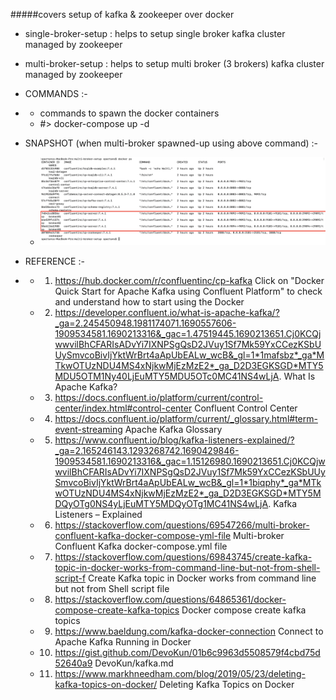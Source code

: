 
#####covers setup of kafka & zookeeper over docker

  * single-broker-setup : helps to setup single broker kafka cluster managed by zookeeper
  * multi-broker-setup  : helps to setup multi broker (3 brokers) kafka cluster managed by zookeeper

  * COMMANDS :-
  * *  commands to spawn the docker containers
    *  #> docker-compose up -d

  * SNAPSHOT (when multi-broker spawned-up using above command) :-
    *  ![Alt text](../../assets/img/multi-broker-docker-spawned-containers.png)
   
  * REFERENCE :-
  * * 1.  https://hub.docker.com/r/confluentinc/cp-kafka
          Click on "Docker Quick Start for Apache Kafka using Confluent Platform" to check and understand how to start using the Docker
         
    * 2.  https://developer.confluent.io/what-is-apache-kafka/?_ga=2.245450948.1981174071.1690557606-1909534581.1690213316&_gac=1.47519445.1690213651.Cj0KCQjwwvilBhCFARIsADvYi7IXNPSgQsD2JVuy1Sf7Mk59YxCCezKSbUUySmvcoBivIjYktWrBrt4aApUbEALw_wcB&_gl=1*1mafsbz*_ga*MTkwOTUzNDU4MS4xNjkwMjEzMzE2*_ga_D2D3EGKSGD*MTY5MDU5OTM1Ny40LjEuMTY5MDU5OTc0MC41NS4wLjA.
          What Is Apache Kafka?
          
    * 3.  https://docs.confluent.io/platform/current/control-center/index.html#control-center
          Confluent Control Center
   
    * 4.  https://docs.confluent.io/platform/current/_glossary.html#term-event-streaming
          Apache Kafka Glossary

    * 5.  https://www.confluent.io/blog/kafka-listeners-explained/?_ga=2.165246143.1293268742.1690429846-1909534581.1690213316&_gac=1.15126980.1690213651.Cj0KCQjwwvilBhCFARIsADvYi7IXNPSgQsD2JVuy1Sf7Mk59YxCCezKSbUUySmvcoBivIjYktWrBrt4aApUbEALw_wcB&_gl=1*1biqphy*_ga*MTkwOTUzNDU4MS4xNjkwMjEzMzE2*_ga_D2D3EGKSGD*MTY5MDQyOTg0NS4yLjEuMTY5MDQyOTg1MC41NS4wLjA.
          Kafka Listeners – Explained

    * 6.  https://stackoverflow.com/questions/69547266/multi-broker-confluent-kafka-docker-compose-yml-file
          Multi-broker Confluent Kafka docker-compose.yml file

    * 7.  https://stackoverflow.com/questions/69843745/create-kafka-topic-in-docker-works-from-command-line-but-not-from-shell-script-f
          Create Kafka topic in Docker works from command line but not from Shell script file

    * 8.  https://stackoverflow.com/questions/64865361/docker-compose-create-kafka-topics
          Docker compose create kafka topics

    * 9.  https://www.baeldung.com/kafka-docker-connection
          Connect to Apache Kafka Running in Docker

    * 10. https://gist.github.com/DevoKun/01b6c9963d5508579f4cbd75d52640a9
          DevoKun/kafka.md

    * 11. https://www.markhneedham.com/blog/2019/05/23/deleting-kafka-topics-on-docker/
          Deleting Kafka Topics on Docker

          

         
               
             
